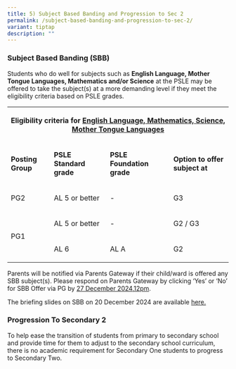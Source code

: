 ```yaml
---
title: 5) Subject Based Banding and Progression to Sec 2
permalink: /subject-based-banding-and-progression-to-sec-2/
variant: tiptap
description: ""
---
```

<h3>Subject Based Banding (SBB)</h3>
<p>Students who do well for subjects such as <strong>English Language, Mother Tongue Languages, Mathematics and/or Science</strong> at
the PSLE may be offered to take the subject(s) at a more demanding level
if they meet the eligibility criteria based on PSLE grades.</p>
<table style="minWidth: 100px">
<colgroup>
<col>
<col>
<col>
<col>
</colgroup>
<tbody>
<tr>
<th rowspan="1" colspan="4">
<p>Eligibility criteria for <u>English Language, Mathematics, Science, Mother Tongue Languages</u>
</p>
</th>
</tr>
<tr>
<td rowspan="1" colspan="1">
<p><strong>Posting Group</strong>
</p>
</td>
<td rowspan="1" colspan="1">
<p><strong>PSLE Standard grade</strong>
</p>
</td>
<td rowspan="1" colspan="1">
<p><strong>PSLE Foundation grade</strong>
</p>
</td>
<td rowspan="1" colspan="1">
<p><strong>Option to offer subject at</strong>
</p>
</td>
</tr>
<tr>
<td rowspan="1" colspan="1">
<p>PG2</p>
</td>
<td rowspan="1" colspan="1">
<p>AL 5 or better</p>
</td>
<td rowspan="1" colspan="1">
<p>-</p>
</td>
<td rowspan="1" colspan="1">
<p>G3</p>
</td>
</tr>
<tr>
<td rowspan="2" colspan="1">
<p>PG1</p>
</td>
<td rowspan="1" colspan="1">
<p>AL 5 or better</p>
</td>
<td rowspan="1" colspan="1">
<p>-</p>
</td>
<td rowspan="1" colspan="1">
<p>G2 / G3</p>
</td>
</tr>
<tr>
<td rowspan="1" colspan="1">
<p>AL 6</p>
</td>
<td rowspan="1" colspan="1">
<p>AL A</p>
</td>
<td rowspan="1" colspan="1">
<p>G2</p>
</td>
</tr>
</tbody>
</table>
<p>Parents will be notified via Parents Gateway if their child/ward is offered
any SBB subject(s). Please respond on Parents Gateway by clicking ‘Yes’
or ‘No’ for SBB Offer via PG by <u>27 December 2024,12pm</u>.</p>
<p>The briefing slides on SBB on 20 December 2024 are available <a href="/files/PSS_Sec_1_SBB_Briefing__For_Parents_.pdf" rel="noopener nofollow" target="_blank">here.</a>
</p>
<h3>Progression To Secondary 2</h3>
<p>To help ease the transition of students from primary to secondary school
and provide time for them to adjust to the secondary school curriculum,
there is no academic requirement for Secondary One students to progress
to Secondary Two.</p>
<p></p>
